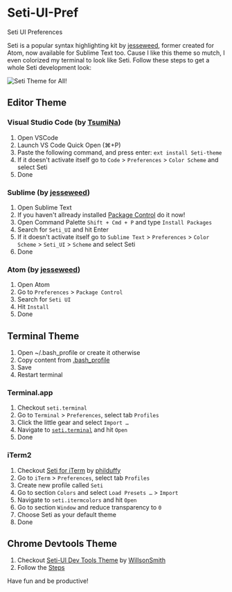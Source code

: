 # Seti-UI-Pref
Seti UI Preferences

Seti is a popular syntax highlighting kit by [jesseweed](https://github.com/jesseweed/seti-syntax), former created for Atom, now available for Sublime Text too.
Cause I like this theme so mutch, I even colorized my terminal to look like Seti.
Follow these steps to get a whole Seti development look:

![Seti Theme for All!](https://cloud.githubusercontent.com/assets/1252204/6903017/ce9e3fce-d717-11e4-9a55-ca74d1876844.png)

## Editor Theme

### Visual Studio Code (by [TsumiNa](https://marketplace.visualstudio.com/items?itemName=TsumiNa.Seti-theme))

1. Open VSCode
2. Launch VS Code Quick Open (⌘+P)
3. Paste the following command, and press enter: `ext install Seti-theme`
4. If it doesn't activate itself go to `Code` > `Preferences` > `Color Scheme` and select Seti
5. Done

### Sublime (by [jesseweed](https://packagecontrol.io/packages/Seti_UI))

1. Open Sublime Text
2. If you haven't allready installed [Package Control](https://packagecontrol.io/installation) do it now!
3. Open Command Palette `Shift + Cmd + P` and type `Install Packages`
4. Search for `Seti_UI` and hit Enter
5. If it doesn't activate itself go to `Sublime Text` > `Preferences` > `Color Scheme` > `Seti_UI` > `Scheme` and select Seti
6. Done


### Atom (by [jesseweed](https://atom.io/themes/seti-ui))

1. Open Atom
2. Go to `Preferences` > `Package Control`
3. Search for `Seti UI`
4. Hit `Install`
5. Done

## Terminal Theme
1. Open ~/.bash_profile or create it otherwise
2. Copy content from [.bash_profile](https://github.com/Dangoo/seti-ui-pref/blob/master/.bash_profile)
3. Save
4. Restart terminal

### Terminal.app

1. Checkout `seti.terminal`
2. Go to `Terminal` > `Preferences`, select tab `Profiles`
3. Click the little gear and select `Import …`
4. Navigate to [`seti.terminal`](https://github.com/Dangoo/seti-ui-pref/blob/master/.bash_profile) and hit `Open`
5. Done


### iTerm2

1. Checkout [Seti for iTerm](https://github.com/philduffy/seti-iterm) by [philduffy](https://github.com/philduffy)
2. Go to `iTerm` > `Preferences`, select tab `Profiles`
3. Create new profile called `Seti`
4. Go to section `Colors` and select `Load Presets …` > `Import`
5. Navigate to `seti.itermcolors` and hit `Open`
6. Go to section `Window` and reduce transparency to `0`
7. Choose Seti as your default theme
8. Done


## Chrome Devtools Theme

1. Checkout [Seti-UI Dev Tools Theme](https://github.com/WillsonSmith/seti-ui-chrome-dev-tools) by [WillsonSmith](https://github.com/WillsonSmith/seti-ui-chrome-dev-tools)
2. Follow the [Steps](https://github.com/WillsonSmith/seti-ui-chrome-dev-tools#user-content-getting-started)


Have fun and be productive!
